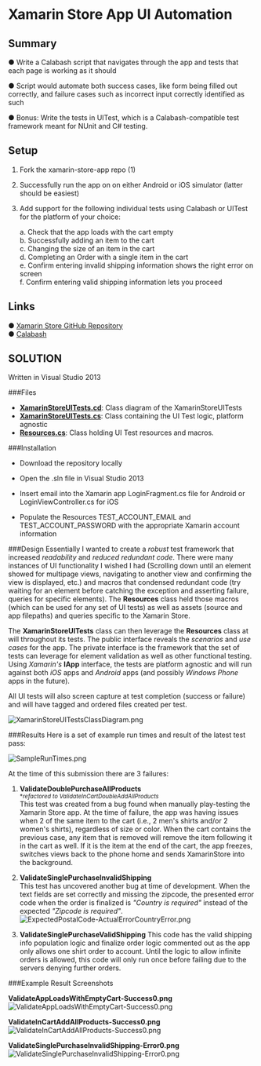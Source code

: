 ﻿Xamarin Store App UI Automation
================
Summary  
----------------
●	Write a Calabash script that navigates through the app and tests that each page is working as it should 
 
●	Script would automate both success cases, like form being filled out correctly, and failure cases such as incorrect input correctly identified as such  

●	Bonus: Write the tests in UITest, which is a Calabash-compatible test framework meant for NUnit and C# testing.  

Setup  
----------------
1.	Fork the xamarin-store-app repo (1)  

2.	Successfully run the app on on either Android or iOS simulator (latter should be easiest)  

3.	Add support for the following individual tests using Calabash or UITest for the platform of your choice:  

    a.	Check that the app loads with the cart empty  
    b.	Successfully adding an item to the cart  
    c.	Changing the size of an item in the cart  
    d.	Completing an Order with a single item in the cart  
    e.	Confirm entering invalid shipping information shows the right error on screen  
    f.	Confirm entering valid shipping information lets you proceed  

Links  
----------------
●	[Xamarin Store GitHub Repository](https://github.com/xamarin/xamarin-store-app)  
●	[Calabash](https://components.xamarin.com/view/calabash/)  


SOLUTION
----------------
Written in Visual Studio 2013

###Files
- **<a href="XamarinStoreUITests.cd">XamarinStoreUITests.cd</a>**: Class diagram of the XamarinStoreUITests  
- **<a href="XamarinStoreUITests.cs">XamarinStoreUITests.cs</a>**: Class containing the UI Test logic, platform agnostic  
- **<a href="Resources.cs">Resources.cs</a>**: Class holding UI Test resources and macros.  

###Installation

- Download the repository locally  

- Open the .sln file in Visual Studio 2013  

- Insert email into the Xamarin app LoginFragment.cs file for Android or LoginViewController.cs for iOS  

- Populate the Resources TEST\_ACCOUNT\_EMAIL and TEST\_ACCOUNT\_PASSWORD with the appropriate Xamarin account information  

###Design
Essentially I wanted to create a _robust_ test framework that increased _readability_ and _reduced redundant code_.  There were many instances of UI functionality I wished I had (Scrolling down until an element showed for multipage views, navigating to another view and confirming the view is displayed, etc.) and macros that condensed redundant code (try waiting for an element before catching the exception and asserting failure, queries for specific elements).  The **Resources** class held those macros (which can be used for any set of UI tests) as well as assets (source and app filepaths) and queries specific to the Xamarin Store.

The **XamarinStoreUITests** class can then leverage the **Resources** class at will throughout its tests.  The public interface reveals the _scenarios_ and _use cases_ for the app.  The private interface is the framework that the set of tests can leverage for element validation as well as other functional testing.  Using _Xamarin's_ **IApp** interface, the tests are platform agnostic and will run against both _iOS_ apps and _Android_ apps (and possibly _Windows Phone_ apps in the future).

All UI tests will also screen capture at test completion (success or failure) and will have tagged and ordered files created per test.

![XamarinStoreUITestsClassDiagram.png](Screenshots/XamarinStoreUITestsClassDiagram.png)  

###Results
Here is a set of example run times and result of the latest test pass:  

![SampleRunTimes.png](Screenshots/SampleRunTimes.png)  

At the time of this submission there are 3 failures:  

1. **ValidateDoublePurchaseAllProducts**  
<sup>*_refactored to ValidateInCartDoubleAddAllProducts_</sup>  
This test was created from a bug found when manually play-testing the Xamarin Store app.  At the time of failure, the app was having issues when 2 of the same item to the cart (i.e., 2 men's shirts and/or 2 women's shirts), regardless of size or color.  When the cart contains the previous case, any item that is removed will remove the item following it in the cart as well.  If it is the item at the end of the cart, the app freezes, switches views back to the phone home and sends XamarinStore into the background.  

2. **ValidateSinglePurchaseInvalidShipping**  
This test has uncovered another bug at time of development.  When the text fields are set correctly and missing the zipcode, the presented error code when the order is finalized is _"Country is required"_ instead of the expected _"Zipcode is required"_.  
![ExpectedPostalCode-ActualErrorCountryError.png](Screenshots/ExpectedPostalCode-ActualErrorCountryError.png)  
3. **ValidateSinglePurchaseValidShipping**
This code has the valid shipping info population logic and finalize order logic commented out as the app only allows one shirt order to account.  Until the logic to allow infinite orders is allowed, this code will only run once before failing due to the servers denying further orders.

###Example Result Screenshots

**ValidateAppLoadsWithEmptyCart-Success0.png**  
![ValidateAppLoadsWithEmptyCart-Success0.png](Screenshots/ValidateAppLoadsWithEmptyCart-Success0.png)  

**ValidateInCartAddAllProducts-Success0.png**  
![ValidateInCartAddAllProducts-Success0.png](Screenshots/ValidateInCartAddAllProducts-Success0.png)

**ValidateSinglePurchaseInvalidShipping-Error0.png**  
![ValidateSinglePurchaseInvalidShipping-Error0.png](Screenshots/ValidateSinglePurchaseInvalidShipping-Error0.png)
